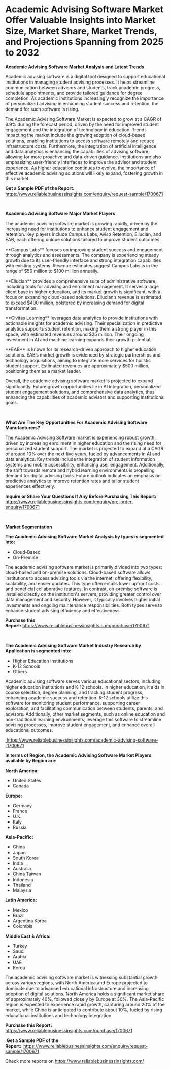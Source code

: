 <p><h1>Academic Advising Software Market Offer Valuable Insights into Market Size, Market Share, Market Trends, and Projections Spanning from 2025 to 2032</h1></p><p><strong>Academic Advising Software Market Analysis and Latest Trends</strong></p>
<p><p>Academic advising software is a digital tool designed to support educational institutions in managing student advising processes. It helps streamline communication between advisors and students, track academic progress, schedule appointments, and provide tailored guidance for degree completion. As academic institutions increasingly recognize the importance of personalized advising in enhancing student success and retention, the demand for such software is rising.</p><p>The Academic Advising Software Market is expected to grow at a CAGR of 6.9% during the forecast period, driven by the need for improved student engagement and the integration of technology in education. Trends impacting the market include the growing adoption of cloud-based solutions, enabling institutions to access software remotely and reduce infrastructure costs. Furthermore, the integration of artificial intelligence and data analytics is enhancing the capabilities of advising software, allowing for more proactive and data-driven guidance. Institutions are also emphasizing user-friendly interfaces to improve the advisor and student experience. As higher education continues to evolve, the importance of effective academic advising solutions will likely expand, fostering growth in this market.</p></p>
<p><strong>Get a Sample PDF of the Report:&nbsp;</strong> <a href="https://www.reliablebusinessinsights.com/enquiry/request-sample/1700671?utm_campaign=2310&utm_medium=2&utm_source=Github&utm_content=ia&utm_term=27032025&utm_id=academic-advising-software">https://www.reliablebusinessinsights.com/enquiry/request-sample/1700671</a></p>
<p>&nbsp;</p>
<p><strong>Academic Advising Software Major Market Players</strong></p>
<p><p>The academic advising software market is growing rapidly, driven by the increasing need for institutions to enhance student engagement and retention. Key players include Campus Labs, Aviso Retention, Ellucian, and EAB, each offering unique solutions tailored to improve student outcomes.</p><p>**Campus Labs** focuses on improving student success and engagement through analytics and assessments. The company is experiencing steady growth due to its user-friendly interface and strong integration capabilities with existing systems. Revenue estimates suggest Campus Labs is in the range of $50 million to $100 million annually.</p><p>**Ellucian** provides a comprehensive suite of administrative software, including tools for advising and enrollment management. It serves a large client base in higher education, and its market growth is significant, with a focus on expanding cloud-based solutions. Ellucian’s revenue is estimated to exceed $400 million, bolstered by increasing demand for digital transformation.</p><p>**Civitas Learning** leverages data analytics to provide institutions with actionable insights for academic advising. Their specialization in predictive analytics supports student retention, making them a strong player in this space, with estimated revenues around $25 million. Their ongoing investment in AI and machine learning expands their growth potential.</p><p>**EAB** is known for its research-driven approach to higher education solutions. EAB’s market growth is evidenced by strategic partnerships and technology acquisitions, aiming to integrate more services for holistic student support. Estimated revenues are approximately $500 million, positioning them as a market leader.</p><p>Overall, the academic advising software market is projected to expand significantly. Future growth opportunities lie in AI integration, personalized student engagement solutions, and comprehensive data analytics, thus enhancing the capabilities of academic advisors and supporting institutional goals.</p></p>
<p>&nbsp;</p>
<p><strong>What Are The Key Opportunities For Academic Advising Software Manufacturers?</strong></p>
<p><p>The Academic Advising Software market is experiencing robust growth, driven by increasing enrollment in higher education and the rising need for personalized student support. The market is projected to expand at a CAGR of around 10% over the next five years, fueled by advancements in AI and data analytics. Key trends include the integration of student information systems and mobile accessibility, enhancing user engagement. Additionally, the shift towards remote and hybrid learning environments is propelling demand for digital advising tools. Future outlook indicates an emphasis on predictive analytics to improve retention rates and tailor student experiences effectively.</p></p>
<p><strong>Inquire or Share Your Questions If Any Before Purchasing This Report:</strong> <a href="https://www.reliablebusinessinsights.com/enquiry/pre-order-enquiry/1700671?utm_campaign=2310&utm_medium=2&utm_source=Github&utm_content=ia&utm_term=27032025&utm_id=academic-advising-software">https://www.reliablebusinessinsights.com/enquiry/pre-order-enquiry/1700671</a></p>
<p>&nbsp;</p>
<p><strong>Market Segmentation</strong></p>
<p><strong>The Academic Advising Software Market Analysis by types is segmented into:</strong></p>
<p><ul><li>Cloud-Based</li><li>On-Premise</li></ul></p>
<p><p>The academic advising software market is primarily divided into two types: cloud-based and on-premise solutions. Cloud-based software allows institutions to access advising tools via the internet, offering flexibility, scalability, and easier updates. This type often entails lower upfront costs and beneficial collaborative features. In contrast, on-premise software is installed directly on the institution's servers, providing greater control over data management and security. However, it typically involves higher initial investments and ongoing maintenance responsibilities. Both types serve to enhance student advising efficiency and effectiveness.</p></p>
<p><strong>Purchase this Report:&nbsp;</strong><a href="https://www.reliablebusinessinsights.com/purchase/1700671?utm_campaign=2310&utm_medium=2&utm_source=Github&utm_content=ia&utm_term=27032025&utm_id=academic-advising-software">https://www.reliablebusinessinsights.com/purchase/1700671</a></p>
<p>&nbsp;</p>
<p><strong>The Academic Advising Software Market Industry Research by Application is segmented into:</strong></p>
<p><ul><li>Higher Education Institutions</li><li>K-12 Schools</li><li>Others</li></ul></p>
<p><p>Academic advising software serves various educational sectors, including higher education institutions and K-12 schools. In higher education, it aids in course selection, degree planning, and tracking student progress, enhancing academic success and retention. K-12 schools utilize this software for monitoring student performance, supporting career exploration, and facilitating communication between students, parents, and advisors. Additionally, other market segments, such as online education and non-traditional learning environments, leverage this software to streamline advising processes, improve student engagement, and enhance overall educational outcomes.</p></p>
<p><a href="https://www.reliablebusinessinsights.com/academic-advising-software-r1700671?utm_campaign=2310&utm_medium=2&utm_source=Github&utm_content=ia&utm_term=27032025&utm_id=academic-advising-software">&nbsp;https://www.reliablebusinessinsights.com/academic-advising-software-r1700671</a></p>
<p><strong>In terms of Region, the Academic Advising Software Market Players available by Region are:</strong></p>
<p>
    <p> <strong> North America: </strong>
        <ul>
            <li>United States</li>
            <li>Canada</li>
        </ul>
        </p> 
    <p> <strong> Europe: </strong>
        <ul>
            <li>Germany</li>
            <li>France</li>
            <li>U.K.</li>
            <li>Italy</li>
            <li>Russia</li>
        </ul>
        </p> 
    <p> <strong> Asia-Pacific: </strong>
        <ul>
            <li>China</li>
            <li>Japan</li>
            <li>South Korea</li>
            <li>India</li>
            <li>Australia</li>
            <li>China Taiwan</li>
            <li>Indonesia</li>
            <li>Thailand</li>
            <li>Malaysia</li>
        </ul>
        </p> 
    <p> <strong> Latin America: </strong>
        <ul>
            <li>Mexico</li>
            <li>Brazil</li>
            <li>Argentina Korea</li>
            <li>Colombia</li>
        </ul>
        </p> 
    <p> <strong> Middle East & Africa: </strong>
        <ul>
            <li>Turkey</li>
            <li>Saudi</li>
            <li>Arabia</li>
            <li>UAE</li>
            <li>Korea</li>
        </ul>
    </p>
    </p>
<p><p>The academic advising software market is witnessing substantial growth across various regions, with North America and Europe projected to dominate due to advanced educational infrastructure and increasing adoption of digital solutions. North America holds a significant market share of approximately 40%, followed closely by Europe at 30%. The Asia-Pacific region is expected to experience rapid growth, capturing around 20% of the market, while China is anticipated to contribute about 10%, fueled by rising educational institutions and technology integration.</p></p>
<p><strong>Purchase this Report: </strong><a href="https://www.reliablebusinessinsights.com/purchase/1700671?utm_campaign=2310&utm_medium=2&utm_source=Github&utm_content=ia&utm_term=27032025&utm_id=academic-advising-software">https://www.reliablebusinessinsights.com/purchase/1700671</a></p>
<p>&nbsp;<strong>Get a Sample PDF of the Report:&nbsp;&nbsp;</strong><a href="https://www.reliablebusinessinsights.com/enquiry/request-sample/1700671?utm_campaign=2310&utm_medium=2&utm_source=Github&utm_content=ia&utm_term=27032025&utm_id=academic-advising-software">https://www.reliablebusinessinsights.com/enquiry/request-sample/1700671</a></p>
<p><strong></strong></p>
<p>Check more reports on <a href="https://www.reliablebusinessinsights.com/?utm_campaign=2310&utm_medium=2&utm_source=Github&utm_content=ia&utm_term=27032025&utm_id=academic-advising-software">https://www.reliablebusinessinsights.com/</a></p>
